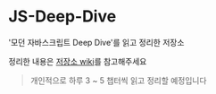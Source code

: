# JS-Deep-Dive
'모던 자바스크립트 Deep Dive'를 읽고 정리한 저장소

정리한 내용은 [저장소 wiki](https://github.com/Choi-Jinwoo/JS-Deep-Dive/wiki)를 참고해주세요

> 개인적으로 하루 3 ~ 5 챕터씩 읽고 정리할 예정입니다
